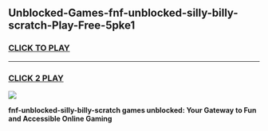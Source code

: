 
## Unblocked-Games-fnf-unblocked-silly-billy-scratch-Play-Free-5pke1
<h3>
<a href="https://premium76.site?title=fnf-unblocked-silly-billy-scratch&ref=10A">CLICK TO PLAY</a></h3>
<hr>

<h3>
<a href="https://premium76.site?title=fnf-unblocked-silly-billy-scratch&ref=10A">CLICK 2 PLAY</a>
  
</h3>

<a href="https://premium76.site?title=fnf-unblocked-silly-billy-scratch&ref=10A"><img src="https://clearcache.store/games.png"></a>


**fnf-unblocked-silly-billy-scratch games unblocked: Your Gateway to Fun and Accessible Online Gaming**
